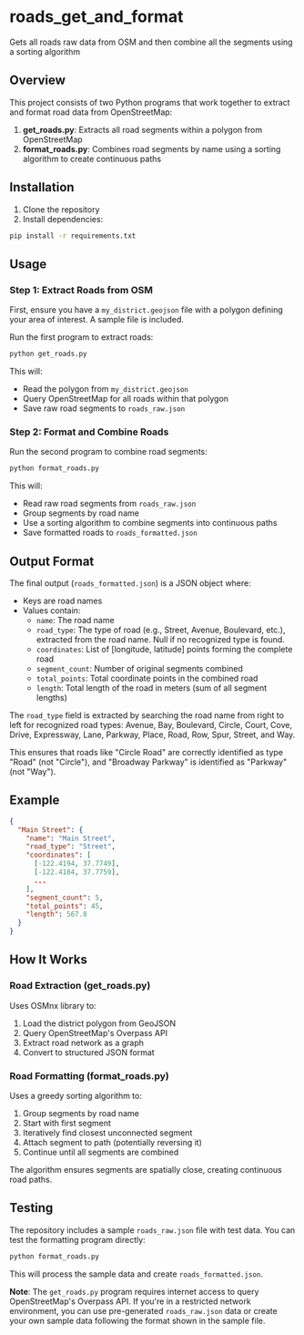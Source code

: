 # roads_get_and_format

Gets all roads raw data from OSM and then combine all the segments using a sorting algorithm

## Overview

This project consists of two Python programs that work together to extract and format road data from OpenStreetMap:

1. **get_roads.py**: Extracts all road segments within a polygon from OpenStreetMap
2. **format_roads.py**: Combines road segments by name using a sorting algorithm to create continuous paths

## Installation

1. Clone the repository
2. Install dependencies:

```bash
pip install -r requirements.txt
```

## Usage

### Step 1: Extract Roads from OSM

First, ensure you have a `my_district.geojson` file with a polygon defining your area of interest. A sample file is included.

Run the first program to extract roads:

```bash
python get_roads.py
```

This will:
- Read the polygon from `my_district.geojson`
- Query OpenStreetMap for all roads within that polygon
- Save raw road segments to `roads_raw.json`

### Step 2: Format and Combine Roads

Run the second program to combine road segments:

```bash
python format_roads.py
```

This will:
- Read raw road segments from `roads_raw.json`
- Group segments by road name
- Use a sorting algorithm to combine segments into continuous paths
- Save formatted roads to `roads_formatted.json`

## Output Format

The final output (`roads_formatted.json`) is a JSON object where:
- Keys are road names
- Values contain:
  - `name`: The road name
  - `road_type`: The type of road (e.g., Street, Avenue, Boulevard, etc.), extracted from the road name. Null if no recognized type is found.
  - `coordinates`: List of [longitude, latitude] points forming the complete road
  - `segment_count`: Number of original segments combined
  - `total_points`: Total coordinate points in the combined road
  - `length`: Total length of the road in meters (sum of all segment lengths)

The `road_type` field is extracted by searching the road name from right to left for recognized road types:
Avenue, Bay, Boulevard, Circle, Court, Cove, Drive, Expressway, Lane, Parkway, Place, Road, Row, Spur, Street, and Way.

This ensures that roads like "Circle Road" are correctly identified as type "Road" (not "Circle"), and "Broadway Parkway" is identified as "Parkway" (not "Way").

## Example

```json
{
  "Main Street": {
    "name": "Main Street",
    "road_type": "Street",
    "coordinates": [
      [-122.4194, 37.7749],
      [-122.4184, 37.7759],
      ...
    ],
    "segment_count": 5,
    "total_points": 45,
    "length": 567.8
  }
}
```

## How It Works

### Road Extraction (get_roads.py)

Uses OSMnx library to:
1. Load the district polygon from GeoJSON
2. Query OpenStreetMap's Overpass API
3. Extract road network as a graph
4. Convert to structured JSON format

### Road Formatting (format_roads.py)

Uses a greedy sorting algorithm to:
1. Group segments by road name
2. Start with first segment
3. Iteratively find closest unconnected segment
4. Attach segment to path (potentially reversing it)
5. Continue until all segments are combined

The algorithm ensures segments are spatially close, creating continuous road paths.

## Testing

The repository includes a sample `roads_raw.json` file with test data. You can test the formatting program directly:

```bash
python format_roads.py
```

This will process the sample data and create `roads_formatted.json`.

**Note**: The `get_roads.py` program requires internet access to query OpenStreetMap's Overpass API. If you're in a restricted network environment, you can use pre-generated `roads_raw.json` data or create your own sample data following the format shown in the sample file.
